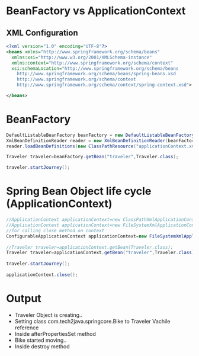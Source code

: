 # BeanFactory vs ApplicationContext

## XML Configuration

``` XML
<?xml version="1.0" encoding="UTF-8"?>
<beans xmlns="http://www.springframework.org/schema/beans"
  xmlns:xsi="http://www.w3.org/2001/XMLSchema-instance"
  xmlns:context="http://www.springframework.org/schema/context"
  xsi:schemaLocation="http://www.springframework.org/schema/beans
    http://www.springframework.org/schema/beans/spring-beans.xsd
    http://www.springframework.org/schema/context
    http://www.springframework.org/schema/context/spring-context.xsd">

</beans>    
```

# BeanFactory
```java
DefaultListableBeanFactory beanFactory = new DefaultListableBeanFactory();
XmlBeanDefinitionReader reader = new XmlBeanDefinitionReader(beanFactory);
reader.loadBeanDefinitions(new ClassPathResource("applicationContext.xml"));

Traveler traveler=beanFactory.getBean("traveler",Traveler.class);

traveler.startJourney();
```

# Spring Bean Object life cycle (ApplicationContext)

```JAVA
//ApplicationContext applicationContext=new ClassPathXmlApplicationContext("applicationContext.xml");
//ApplicationContext applicationContext=new FileSystemXmlApplicationContext("classpath:applicationContext.xml");
//for calling close method on context
ConfigurableApplicationContext applicationContext=new FileSystemXmlApplicationContext("classpath:applicationContext.xml");
		
//Traveler traveler=applicationContext.getBean(Traveler.class);
Traveler traveler=applicationContext.getBean("traveler",Traveler.class);
		
traveler.startJourney();
		
applicationContext.close();
```

# Output

- Traveler Object is creating..
- Setting class com.tech2java.springcore.Bike to Traveler Vachile reference
- Inside afterPropertiesSet method
- Bike started moving..
- Inside destroy method      
      